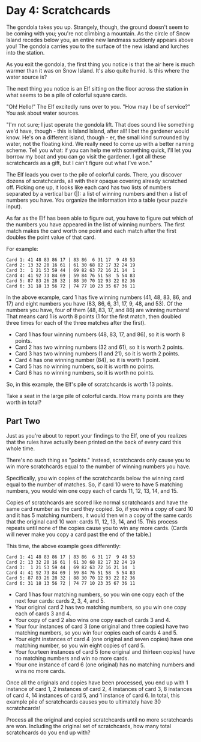 # Day 4: Scratchcards

The gondola takes you up. Strangely, though, the ground doesn't seem to be coming with you; you're
not climbing a mountain. As the circle of Snow Island recedes below you, an entire new landmass
suddenly appears above you! The gondola carries you to the surface of the new island and lurches
into the station.

As you exit the gondola, the first thing you notice is that the air here is much warmer than it was
on Snow Island. It's also quite humid. Is this where the water source is?

The next thing you notice is an Elf sitting on the floor across the station in what seems to be a
pile of colorful square cards.

"Oh! Hello!" The Elf excitedly runs over to you. "How may I be of service?" You ask about water
sources.

"I'm not sure; I just operate the gondola lift. That does sound like something we'd have, though -
this is Island Island, after all! I bet the gardener would know. He's on a different island,
though - er, the small kind surrounded by water, not the floating kind. We really need to come up
with a better naming scheme. Tell you what: if you can help me with something quick, I'll let you
borrow my boat and you can go visit the gardener. I got all these scratchcards as a gift, but I
can't figure out what I've won."

The Elf leads you over to the pile of colorful cards. There, you discover dozens of scratchcards,
all with their opaque covering already scratched off. Picking one up, it looks like each card has
two lists of numbers separated by a vertical bar (|): a list of winning numbers and then a list of
numbers you have. You organize the information into a table (your puzzle input).

As far as the Elf has been able to figure out, you have to figure out which of the numbers you have
appeared in the list of winning numbers. The first match makes the card worth one point and each
match after the first doubles the point value of that card.

For example:

```
Card 1: 41 48 83 86 17 | 83 86  6 31 17  9 48 53
Card 2: 13 32 20 16 61 | 61 30 68 82 17 32 24 19
Card 3:  1 21 53 59 44 | 69 82 63 72 16 21 14  1
Card 4: 41 92 73 84 69 | 59 84 76 51 58  5 54 83
Card 5: 87 83 26 28 32 | 88 30 70 12 93 22 82 36
Card 6: 31 18 13 56 72 | 74 77 10 23 35 67 36 11
```

In the above example, card 1 has five winning numbers (41, 48, 83, 86, and 17) and eight numbers you
have (83, 86, 6, 31, 17, 9, 48, and 53). Of the numbers you have, four of them (48, 83, 17, and 86)
are winning numbers! That means card 1 is worth 8 points (1 for the first match, then doubled three
times for each of the three matches after the first).

* Card 1 has four winning numbers (48, 83, 17, and 86), so it is worth 8 points.
* Card 2 has two winning numbers (32 and 61), so it is worth 2 points.
* Card 3 has two winning numbers (1 and 21), so it is worth 2 points.
* Card 4 has one winning number (84), so it is worth 1 point.
* Card 5 has no winning numbers, so it is worth no points.
* Card 6 has no winning numbers, so it is worth no points.

So, in this example, the Elf's pile of scratchcards is worth 13 points.

Take a seat in the large pile of colorful cards. How many points are they worth in total?

## Part Two

Just as you're about to report your findings to the Elf, one of you realizes that the rules have
actually been printed on the back of every card this whole time.

There's no such thing as "points." Instead, scratchcards only cause you to win more scratchcards
equal to the number of winning numbers you have.

Specifically, you win copies of the scratchcards below the winning card equal to the number of
matches. So, if card 10 were to have 5 matching numbers, you would win one copy each of cards 11,
12, 13, 14, and 15.

Copies of scratchcards are scored like normal scratchcards and have the same card number as the card
they copied. So, if you win a copy of card 10 and it has 5 matching numbers, it would then win a
copy of the same cards that the original card 10 won: cards 11, 12, 13, 14, and 15. This process
repeats until none of the copies cause you to win any more cards. (Cards will never make you copy a
card past the end of the table.)

This time, the above example goes differently:

```
Card 1: 41 48 83 86 17 | 83 86  6 31 17  9 48 53
Card 2: 13 32 20 16 61 | 61 30 68 82 17 32 24 19
Card 3:  1 21 53 59 44 | 69 82 63 72 16 21 14  1
Card 4: 41 92 73 84 69 | 59 84 76 51 58  5 54 83
Card 5: 87 83 26 28 32 | 88 30 70 12 93 22 82 36
Card 6: 31 18 13 56 72 | 74 77 10 23 35 67 36 11
```

* Card 1 has four matching numbers, so you win one copy each of the next four cards: cards 2, 3, 4,
  and 5.
* Your original card 2 has two matching numbers, so you win one copy each of cards 3 and 4.
* Your copy of card 2 also wins one copy each of cards 3 and 4.
* Your four instances of card 3 (one original and three copies) have two matching numbers, so you
  win four copies each of cards 4 and 5.
* Your eight instances of card 4 (one original and seven copies) have one matching number, so you
  win eight copies of card 5.
* Your fourteen instances of card 5 (one original and thirteen copies) have no matching numbers and
  win no more cards.
* Your one instance of card 6 (one original) has no matching numbers and wins no more cards.

Once all the originals and copies have been processed, you end up with 1 instance of card 1, 2
instances of card 2, 4 instances of card 3, 8 instances of card 4, 14 instances of card 5, and 1
instance of card 6. In total, this example pile of scratchcards causes you to ultimately have 30
scratchcards!

Process all the original and copied scratchcards until no more scratchcards are won. Including
the original set of scratchcards, how many total scratchcards do you end up with?
